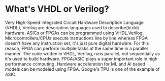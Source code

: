 # What's VHDL or Verilog?
Very High-Speed Integrated Circuit Hardware Description Language (VHDL), Verilog are description languages used to describe(build) hardware. ASICs or FPGAs can be programmed using VHDL,Verilog. Microcontrollers/CPUs execute instructions line by line whereas FPGA doesn't have any instruction set, it's just pure digital hardware. For this reason, FPGA can perform multiple tasks at the same time in a parallel manner. The code written in VHDL, Verilog, runs parallel, not sequentially as it's used to build hardware. FPGA/ASIC plays a super important role in high performance computing. Hardware acceleration for ML and AI based models can be modeled using FPGA. Google's TPU is one of the example of ASIC.


